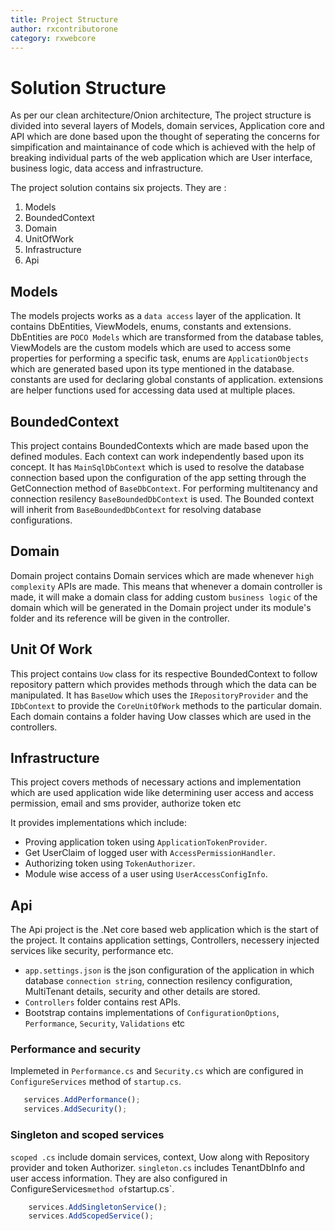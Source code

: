```yaml
---
title: Project Structure
author: rxcontributorone
category: rxwebcore  
---
```


# Solution Structure
As per our clean architecture/Onion architecture, The project structure is divided into several layers of Models, domain services, Application core and API which are done based upon the thought of seperating the concerns for simpification and maintainance of code which is achieved with the help of breaking individual parts of the web application which are User interface, business logic, data access and infrastructure.

The project solution contains six projects. They are : 

1. Models
2. BoundedContext 
3. Domain
4. UnitOfWork
5. Infrastructure
6. Api

## Models
The models projects works as a `data access` layer of the application. It contains DbEntities, ViewModels, enums, constants and extensions.
DbEntities are `POCO Models` which are transformed from the database tables, ViewModels are the custom models which are used to access some properties for performing a specific task, enums are `ApplicationObjects` which are generated based upon its type mentioned in the database.
constants are used for declaring global constants of application. extensions are helper functions used for accessing data used at multiple places.        

## BoundedContext
This project contains BoundedContexts which are made based upon the defined modules. Each context can work independently based upon its 
concept. It has `MainSqlDbContext` which is used to resolve the database connection based upon the configuration of the app setting through the  GetConnection method of `BaseDbContext`. For performing multitenancy and connection resilency `BaseBoundedDbContext` is used. The Bounded context will inherit from `BaseBoundedDbContext` for resolving database configurations.

## Domain
Domain project contains Domain services which are made whenever `high complexity` APIs are made. This means that whenever a domain controller is made, it will make a domain class  for adding custom `business logic` of the domain which will be generated in the Domain project under its module's folder and its reference will be given in the controller.

## Unit Of Work
This project contains `Uow` class for its respective BoundedContext to follow repository pattern which provides methods through which the data can be manipulated. It has `BaseUow` which uses the `IRepositoryProvider` and the `IDbContext` to provide the `CoreUnitOfWork` methods to the particular domain. Each domain contains a folder having Uow classes which are used in the controllers.   

## Infrastructure
This project covers methods of necessary actions and implementation which are used application wide like determining user access and access permission, email and sms provider, authorize token etc  

It provides implementations which include:

* Proving application token using `ApplicationTokenProvider`.
* Get UserClaim of logged user with `AccessPermissionHandler`.
* Authorizing token using `TokenAuthorizer`.
* Module wise access of a user using `UserAccessConfigInfo`.

## Api
The Api project is the .Net core based web application which is the start of the project. It contains application settings, Controllers, necessery injected services like security, performance etc.

* `app.settings.json` is the json configuration of the application in which database `connection string`, connection resilency configuration, MultiTenant details, security and other details are stored.
* `Controllers` folder contains rest APIs.
* Bootstrap contains implementations of `ConfigurationOptions`, `Performance`, `Security`, `Validations` etc 

### Performance and security
Implemeted in `Performance.cs` and `Security.cs` which are configured in `ConfigureServices` method of `startup.cs`.

```js
   services.AddPerformance();
   services.AddSecurity();
```

### Singleton and scoped services
`scoped .cs` include domain services, context, Uow along with Repository provider and token Authorizer. `singleton.cs` includes TenantDbInfo and user access information. They are also configured in ConfigureServices` method of `startup.cs`.

```js
    services.AddSingletonService();
    services.AddScopedService();
```